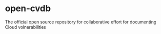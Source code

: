 # open-cvdb
The official open source repository for collaborative effort for documenting Cloud volnerabilities
